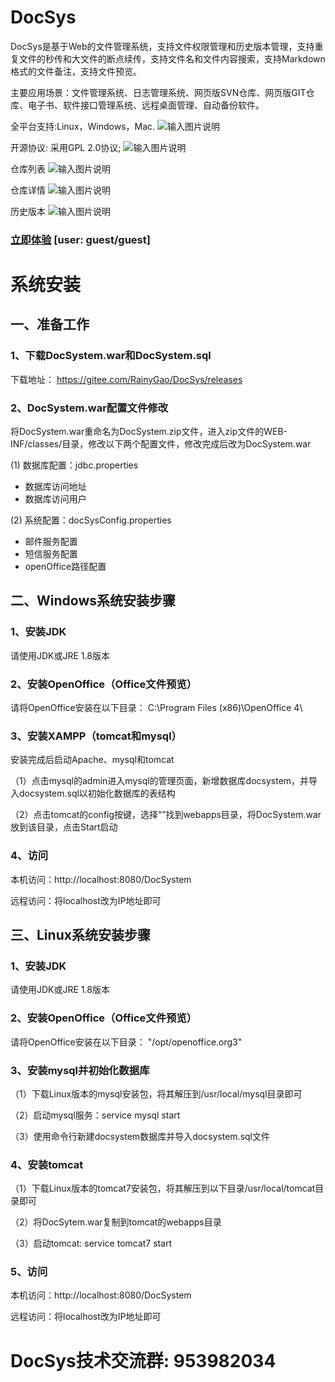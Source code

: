 # DocSys

DocSys是基于Web的文件管理系统，支持文件权限管理和历史版本管理，支持重复文件的秒传和大文件的断点续传，支持文件名和文件内容搜索，支持Markdown格式的文件备注，支持文件预览。

主要应用场景：文件管理系统、日志管理系统、网页版SVN仓库、网页版GIT仓库、电子书、软件接口管理系统、远程桌面管理、自动备份软件。

全平台支持:Linux，Windows，Mac.
![输入图片说明](https://images.gitee.com/uploads/images/2018/1117/233316_639ed640_1558129.png "1.png")

开源协议: 采用GPL 2.0协议;
![输入图片说明](https://images.gitee.com/uploads/images/2018/1117/233347_2cc1a65f_1558129.png "2.png")

仓库列表
![输入图片说明](https://images.gitee.com/uploads/images/2018/1117/234733_69d967ef_1558129.png "6.png")

仓库详情
![输入图片说明](https://images.gitee.com/uploads/images/2018/1117/234744_2850feb3_1558129.png "7.png")

历史版本
![输入图片说明](https://images.gitee.com/uploads/images/2018/1119/095414_fba9ce48_1558129.png "8.png")


### [立即体验](http://dw.gofreeteam.com) [user: guest/guest]

# 系统安装
## 一、准备工作
### 1、下载DocSystem.war和DocSystem.sql
下载地址： https://gitee.com/RainyGao/DocSys/releases
### 2、DocSystem.war配置文件修改
将DocSystem.war重命名为DocSystem.zip文件，进入zip文件的WEB-INF/classes/目录，修改以下两个配置文件，修改完成后改为DocSystem.war

(1) 数据库配置：jdbc.properties
- 数据库访问地址
- 数据库访问用户

(2) 系统配置：docSysConfig.properties
- 邮件服务配置
- 短信服务配置
- openOffice路径配置

## 二、Windows系统安装步骤
### 1、安装JDK
请使用JDK或JRE 1.8版本

### 2、安装OpenOffice（Office文件预览）
请将OpenOffice安装在以下目录：
C:\Program Files (x86)\OpenOffice 4\

### 3、安装XAMPP（tomcat和mysql）
安装完成后启动Apache、mysql和tomcat

（1）点击mysql的admin进入mysql的管理页面，新增数据库docsystem，并导入docsystem.sql以初始化数据库的表结构

（2）点击tomcat的config按键，选择“<Browser>”找到webapps目录，将DocSystem.war放到该目录，点击Start启动

### 4、访问

本机访问：http://localhost:8080/DocSystem

远程访问：将localhost改为IP地址即可

## 三、Linux系统安装步骤
### 1、安装JDK
请使用JDK或JRE 1.8版本
### 2、安装OpenOffice（Office文件预览）
请将OpenOffice安装在以下目录：
"/opt/openoffice.org3"

### 3、安装mysql并初始化数据库

（1）下载Linux版本的mysql安装包，将其解压到/usr/local/mysql目录即可

（2）启动mysql服务：service mysql start

（3）使用命令行新建docsystem数据库并导入docsystem.sql文件

### 4、安装tomcat

（1）下载Linux版本的tomcat7安装包，将其解压到以下目录/usr/local/tomcat目录即可

（2）将DocSytem.war复制到tomcat的webapps目录

（3）启动tomcat: service tomcat7 start

### 5、访问

本机访问：http://localhost:8080/DocSystem

远程访问：将localhost改为IP地址即可

# DocSys技术交流群: 953982034